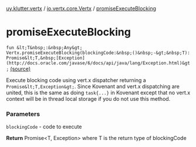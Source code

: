 [uy.klutter.vertx](../index.md) / [io.vertx.core.Vertx](index.md) / [promiseExecuteBlocking](.)


# promiseExecuteBlocking

`fun &lt;T&nbsp;:&nbsp;Any&gt; Vertx.promiseExecuteBlocking(blockingCode:&nbsp;()&nbsp;-&gt;&nbsp;T): Promise&lt;T,&nbsp;[Exception](http://docs.oracle.com/javase/6/docs/api/java/lang/Exception.html)&gt;` [(source)](https://github.com/kohesive/klutter/blob/master/vertx3-jdk8/src/main/kotlin/uy/klutter/vertx/Vertx.kt#L227)

Execute blocking code using vert.x dispatcher returning a `Promise&lt;T,Exception&gt;`.  Since Kovenant and
vert.x dispatching are united, this is the same as doing `task{...}` in Kovenant except that no
vert.x context will be in thread local storage if you do not use this method.


### Parameters

`blockingCode` - code to execute

**Return**
Promise&lt;T, Exception&gt; where T is the return type of blockingCode



